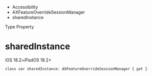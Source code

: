 

- Accessibility
- AXFeatureOverrideSessionManager
-  sharedInstance 

Type Property

# sharedInstance

iOS 18.2+iPadOS 18.2+

``` source
class var sharedInstance: AXFeatureOverrideSessionManager { get }
```

